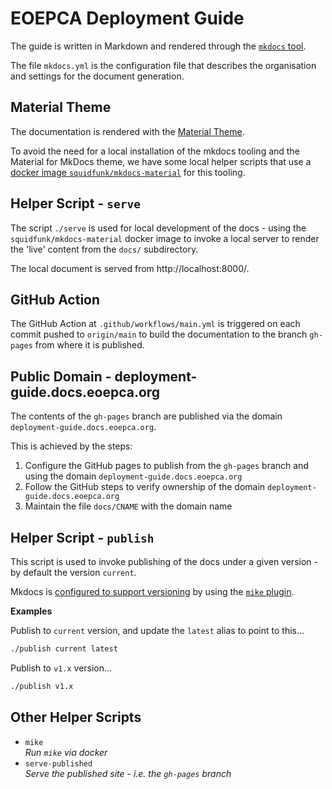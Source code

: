 # EOEPCA Deployment Guide

The guide is written in Markdown and rendered through the [`mkdocs` tool](https://www.mkdocs.org/).

The file `mkdocs.yml` is the configuration file that describes the organisation and settings for the document generation.

## Material Theme

The documentation is rendered with the [Material Theme](https://squidfunk.github.io/mkdocs-material/).

To avoid the need for a local installation of the mkdocs tooling and the Material for MkDocs theme, we have some local helper scripts that use a [docker image `squidfunk/mkdocs-material`](https://hub.docker.com/r/squidfunk/mkdocs-material) for this tooling.

## Helper Script - `serve`

The script `./serve` is used for local development of the docs - using the `squidfunk/mkdocs-material` docker image to invoke a local server to render the 'live' content from the `docs/` subdirectory.

The local document is served from http://localhost:8000/.

## GitHub Action

The GitHub Action at `.github/workflows/main.yml` is triggered on each commit pushed to `origin/main` to build the documentation to the branch `gh-pages` from where it is published.

## Public Domain - deployment-guide.docs.eoepca.org

The contents of the `gh-pages` branch are published via the domain `deployment-guide.docs.eoepca.org`.

This is achieved by the steps:

1. Configure the GitHub pages to publish from the `gh-pages` branch and using the domain `deployment-guide.docs.eoepca.org`
2. Follow the GitHub steps to verify ownership of the domain `deployment-guide.docs.eoepca.org`
3. Maintain the file `docs/CNAME` with the domain name

## Helper Script - `publish`

This script is used to invoke publishing of the docs under a given version - by default the version `current`.

Mkdocs is [configured to support versioning](https://squidfunk.github.io/mkdocs-material/setup/setting-up-versioning/) by using the [`mike` plugin](https://github.com/jimporter/mike).

**Examples**

Publish to `current` version, and update the `latest` alias to point to this...

```bash
./publish current latest
```

Publish to `v1.x` version...

```bash
./publish v1.x
```

## Other Helper Scripts

* `mike`<br>
  _Run `mike` via docker_
* `serve-published`<br>
  _Serve the published site - i.e. the `gh-pages` branch_
